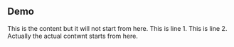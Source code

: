 ## Demo
This is the content but it will not start from here.
This is line 1.
This is line 2.
Actually the actual contwnt starts from here.
